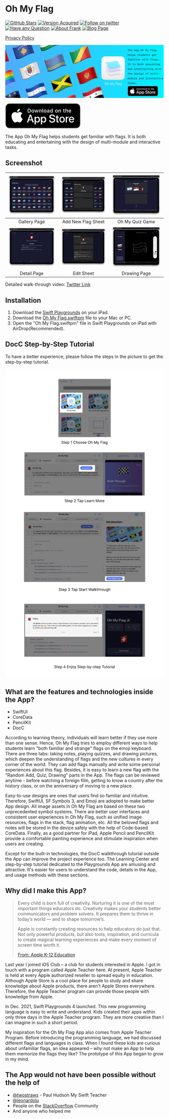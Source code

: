 <!--
 * @Author: Frank Chu
 * @Date: 2022-04-22 21:39:00
 * @LastEditors: Frank Chu
 * @LastEditTime: 2023-03-14 08:26:43
 * @FilePath: /OhMyFlag-WWDC22/readme.md
 * @Description: 
 * 
 * Copyright (c) 2023 by ${git_name}, All Rights Reserved. 
-->
# Oh My Flag

[![GitHub Stars](https://img.shields.io/github/stars/yongfrank/OhMyFlag-WWDC22.svg?style=social)](https://github.com/yongfrank/OhMyFlag-WWDC22)
[![Version Acquired](https://img.shields.io/badge/Swift_Playgrounds-4.0_or_Above_on_iPad-green)](https://apps.apple.com/us/app/swift-playgrounds/id908519492)
[![Follow on twitter](https://img.shields.io/twitter/follow/cyongfrank)](https://twitter.com/intent/follow?screen_name=cyongfrank)
[![Have any Question](https://img.shields.io/badge/email-yongfrank@outlook.com-blue.svg
)](mailto:yongfrank@outlook.com)
[![About Frank](https://img.shields.io/badge/Find_More_Project-yongfrank.github.io/about-9ef)](https://yongfrank.github.io/about)
[![Blog Page](https://img.shields.io/badge/Blog_Page-yongfrank.github.io-success)](https://yongfrank.github.io/)

[Privacy Policy](/privacy-policy.md)

[![banner](/resources/banner.jpeg)](https://apps.apple.com/app/oh-my-flag/id6446227923)

[![banner](/resources/download-on-the-app-store.svg)](https://apps.apple.com/app/oh-my-flag/id6446227923)

The App Oh My Flag helps students get familiar with flags. It is both educating and entertaining with the design of multi-module and interactive tasks.

## Screenshot

| ![gallery tab](resources/gallery-Tab-Medium.png) | ![add new](resources/add-New-Tab-Medium.png) |    ![quiz tab](resources/quiz-Tab-Medium.png)    |
| :----------------------------------------------: | :------------------------------------------: | :----------------------------------------------: |
|                   Gallery Page                   |              Add New Flag Sheet              |                 Oh My Quiz Game                  |
|  ![detail tab](resources/detail-Tab-Medium.png)  |  ![edit tab](resources/edit-Tab-Medium.png)  | ![drawing tab](resources/drawing-Tab-Medium.png) |
|                   Detail Page                    |                  Edit Sheet                  |                   Drawing Page                   |

Detailed walk-through video: [Twitter Link](https://twitter.com/cyongfrank/status/1518663840463872000)

## Installation

1. Download the [Swift Playgrounds](https://apps.apple.com/us/app/swift-playgrounds/id908519492) on your iPad.
2. Download the [Oh My Flag.swiftpm](https://github.com/yongfrank/OhMyFlag-WWDC22/raw/main/OhMyFlag.swiftpm.zip) file to your Mac or PC.
3. Open the "Oh My Flag.swiftpm" file in Swift Playgrounds on iPad with AirDrop(Recommended).

## DocC Step-by-Step Tutorial

To have a better experience, please follow the steps in the picture to get the step-by-step tutorial. 

![This is a readme image. There are four steps to guide people in the step-by-step tutorial](resources/readme.jpeg)

## What are the features and technologies inside the App?

* SwiftUI
* CoreData
* PencilKit
* DocC

According to learning theory, individuals will learn better if they use more than one sense. Hence, Oh My Flag tries to employ different ways to help students learn "both familiar and strange" flags on the emoji keyboard. There are three tabs: taking notes, playing quizzes, and drawing pictures, which deepen the understanding of flags and the new cultures in every corner of the world. They can add flags manually and write some personal experiences about this flag. Besides, it is easy to learn a new flag with the "Random Add, Quiz, Drawing" parts in the App. The flags can be reviewed anytime - before watching a foreign film, getting to know a country after the history class, or on the anniversary of moving to a new place.

Easy-to-use designs are ones that users find so familiar and intuitive. Therefore, SwiftUI, SF Symbols 3, and Emoji are adopted to make better App design. All image assets in Oh My Flag are based on these two unprecedented symbol systems. There are better user interfaces and consistent user experiences in Oh My Flag, such as unified image resources, flags in the stack, flag animation, etc. All the beloved flags and notes will be stored in the device safely with the help of Code-based CoreData. Finally, as a good partner for iPad, Apple Pencil and PencilKit provide a comfortable painting experience and stimulate inspiration when users are creating. 

Except for the built-in technologies, the DocC walkthrough tutorial outside the App can improve the project experience too. The Learning Center and step-by-step tutorial dedicated to the Playgrounds App are amusing and attractive. It's easier for users to understand the code, details in the App, and usage methods with these sections. 

## Why did I make this App?

> Every child is born full of creativity. Nurturing it is one of the most important things educators do. Creativity makes your students better communicators and problem solvers. It prepares them to thrive in today’s world — and to shape tomorrow’s.
>
> Apple is constantly creating resources to help educators do just that. Not only powerful products, but also tools, inspiration, and curricula to create magical learning experiences and make every moment of screen time worth it.
>
> [From: Apple K-12 Education](https://www.apple.com/education/k12/)

Last year I joined iOS Club – a club for students interested in Apple. I got in touch with a program called Apple Teacher here. At present, Apple Teacher is held at every Apple authorized reseller to spread equity in education. Although Apple Store is a cool place for people to study and share knowledge about Apple products, there aren't Apple Stores everywhere. Therefore, the Apple Teacher program can provide those people with knowledge from Apple.

In Dec. 2021, Swift Playgrounds 4 launched. This new programming language is easy to write and understand. Kids created their apps within only three days in the Apple Teacher program. They are more creative than I can imagine in such a short period.

My inspiration for the Oh My Flag App also comes from Apple Teacher Program. Before introducing the programming language, we had discussed different flags and languages in class. When I found these kids are curious about unfamiliar flags, an idea appeared – why not make an App to help them memorize the flags they like? The prototype of this App began to grow in my mind.

## The App would not have been possible without the help of

* [@twostraws](https://twitter.com/twostraws) - Paul Hudson My Swift Teacher
* [@leonardolu](https://github.com/leonardolu)
* People on the [StackOverflow](https://stackoverflow.com) Community
* And anyone who helped me